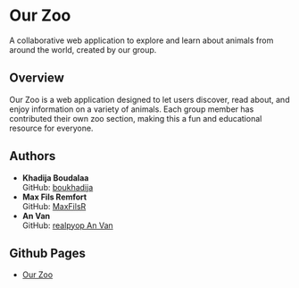 # Our Zoo  
A collaborative web application to explore and learn about animals from around the world, created by our group.

## Overview
Our Zoo is a web application designed to let users discover, read about, and enjoy information on a variety of animals. Each group member has contributed their own zoo section, making this a fun and educational resource for everyone.

## Authors
- **Khadija Boudalaa**  
  GitHub: [boukhadija](https://github.com/boukhadija)  
- **Max Fils Remfort**  
  GitHub: [MaxFilsR]([https://github.com/MaxFilsR])  
- **An Van**  
  GitHub: [realpyop An Van]([https://github.com/realpyop)  
## Github Pages
- [Our Zoo](https://maxfilsr.github.io/CSCI39548-asslignment-1/)
